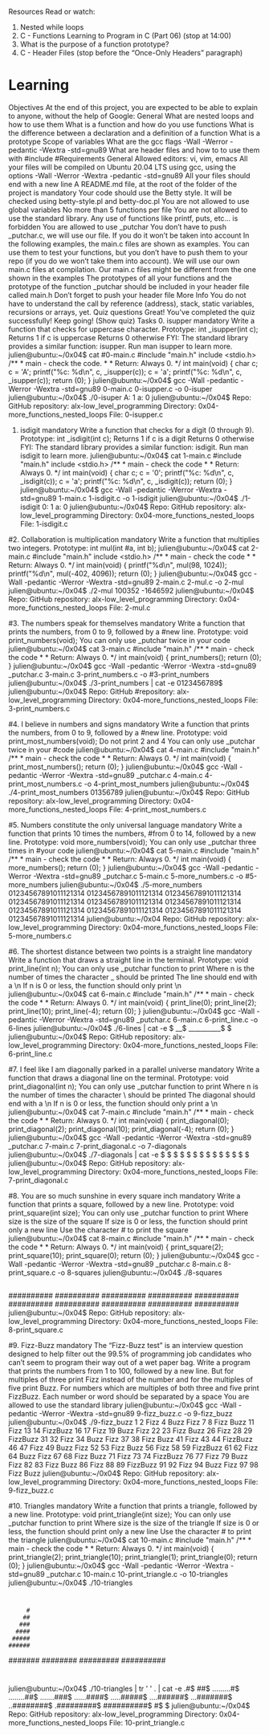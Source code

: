 

Resources Read or watch: 
1. Nested while loops 
2. C - Functions Learning to Program in C (Part 06) (stop at 14:00)
3. What is the purpose of a function prototype?
4. C - Header Files (stop before the “Once-Only Headers” paragraph)
# Learning 
Objectives At the end of this project, you are expected to be able to explain to anyone, without the help of 
Google: General What are nested loops and how to use them What is a function and how do you use functions What is 
the difference between a declaration and a definition of a function What is a prototype Scope of variables What 
are the gcc flags -Wall -Werror -pedantic -Wextra -std=gnu89 What are header files and how to to use them with #include
#Requirements General
 Allowed editors: vi, vim, emacs All your files will be compiled on Ubuntu 20.04 LTS using 
gcc, using the options -Wall -Werror -Wextra -pedantic -std=gnu89 All your files should end with a new line A 
README.md file, at the root of the folder of the project is mandatory Your code should use the Betty style. It 
will be checked using betty-style.pl and betty-doc.pl You are not allowed to use global variables No more than 5 
functions per file You are not allowed to use the standard library. Any use of functions like printf, puts, etc… 
is forbidden You are allowed to use _putchar You don’t have to push _putchar.c, we will use our file. If you do it 
won’t be taken into account In the following examples, the main.c files are shown as examples. You can use them to 
test your functions, but you don’t have to push them to your repo (if you do we won’t take them into account). We 
will use our own main.c files at compilation. Our main.c files might be different from the one shown in the 
examples The prototypes of all your functions and the prototype of the function _putchar should be included in 
your header file called main.h Don’t forget to push your header file More Info You do not have to understand the 
call by reference (address), stack, static variables, recursions or arrays, yet. Quiz questions Great! You've 
completed the quiz successfully! Keep going! (Show quiz) Tasks 0. isupper mandatory Write a function that checks 
for uppercase character. Prototype: int _isupper(int c); Returns 1 if c is uppercase Returns 0 otherwise FYI: The 
standard library provides a similar function: isupper. Run man isupper to learn more. julien@ubuntu:~/0x04$ cat 
#0-main.c
#include "main.h" include <stdio.h>
/** * main - check the code. * * Return: Always 0. */ int main(void) { char c; c = 'A'; printf("%c: %d\n", c, 
    _isupper(c)); c = 'a'; printf("%c: %d\n", c, _isupper(c)); return (0);
}
julien@ubuntu:~/0x04$ gcc -Wall -pedantic -Werror -Wextra -std=gnu89 0-main.c 0-isupper.c -o 0-isuper 
julien@ubuntu:~/0x04$ ./0-isuper A: 1 a: 0 julien@ubuntu:~/0x04$ Repo: GitHub repository: 
alx-low_level_programming Directory: 0x04-more_functions_nested_loops File: 0-isupper.c
   
1. isdigit mandatory Write a function that checks for a digit (0 through 9). Prototype: int _isdigit(int c); 
Returns 1 if c is a digit Returns 0 otherwise FYI: The standard library provides a similar function: isdigit. Run 
man isdigit to learn more. julien@ubuntu:~/0x04$ cat 1-main.c
#include "main.h" include <stdio.h>
/** * main - check the code * * Return: Always 0. */ int main(void) { char c; c = '0'; printf("%c: %d\n", c, 
    _isdigit(c)); c = 'a'; printf("%c: %d\n", c, _isdigit(c)); return (0);
}
julien@ubuntu:~/0x04$ gcc -Wall -pedantic -Werror -Wextra -std=gnu89 1-main.c 1-isdigit.c -o 1-isdigit 
julien@ubuntu:~/0x04$ ./1-isdigit 0: 1 a: 0 julien@ubuntu:~/0x04$ Repo: GitHub repository: 
alx-low_level_programming Directory: 0x04-more_functions_nested_loops File: 1-isdigit.c
   
#2. Collaboration is multiplication mandatory Write a function that multiplies two integers. Prototype: int mul(int 
#a, int b); julien@ubuntu:~/0x04$ cat 2-main.c
#include "main.h" include <stdio.h>
/** * main - check the code * * Return: Always 0. */ int main(void) { printf("%d\n", mul(98, 1024)); 
    printf("%d\n", mul(-402, 4096)); return (0);
}
julien@ubuntu:~/0x04$ gcc -Wall -pedantic -Werror -Wextra -std=gnu89 2-main.c 2-mul.c -o 2-mul 
julien@ubuntu:~/0x04$ ./2-mul 100352 -1646592 julien@ubuntu:~/0x04$ Repo: GitHub repository: 
alx-low_level_programming Directory: 0x04-more_functions_nested_loops File: 2-mul.c
   
#3. The numbers speak for themselves mandatory Write a function that prints the numbers, from 0 to 9, followed by a 
#new line. Prototype: void print_numbers(void); You can only use _putchar twice in your code julien@ubuntu:~/0x04$ 
cat 3-main.c
#include "main.h"
/** * main - check the code * * Return: Always 0. */ int main(void) { print_numbers(); return (0);
}
julien@ubuntu:~/0x04$ gcc -Wall -pedantic -Werror -Wextra -std=gnu89 _putchar.c 3-main.c 3-print_numbers.c -o 
#3-print_numbers julien@ubuntu:~/0x04$ ./3-print_numbers | cat -e 0123456789$ julien@ubuntu:~/0x04$ Repo: GitHub 
#repository: alx-low_level_programming Directory: 0x04-more_functions_nested_loops File: 3-print_numbers.c
   
#4. I believe in numbers and signs mandatory Write a function that prints the numbers, from 0 to 9, followed by a 
#new line. Prototype: void print_most_numbers(void); Do not print 2 and 4 You can only use _putchar twice in your 
#code julien@ubuntu:~/0x04$ cat 4-main.c
#include "main.h"
/** * main - check the code * * Return: Always 0. */ int main(void) { print_most_numbers(); return (0);
}
julien@ubuntu:~/0x04$ gcc -Wall -pedantic -Werror -Wextra -std=gnu89 _putchar.c 4-main.c 4-print_most_numbers.c -o 
4-print_most_numbers julien@ubuntu:~/0x04$ ./4-print_most_numbers 01356789 julien@ubuntu:~/0x04$ Repo: GitHub 
repository: alx-low_level_programming Directory: 0x04-more_functions_nested_loops File: 4-print_most_numbers.c
   
#5. Numbers constitute the only universal language mandatory Write a function that prints 10 times the numbers, 
#from 0 to 14, followed by a new line. Prototype: void more_numbers(void); You can only use _putchar three times in 
#your code julien@ubuntu:~/0x04$ cat 5-main.c
#include "main.h"
/** * main - check the code * * Return: Always 0. */ int main(void) { more_numbers(); return (0);
}
julien@ubuntu:~/0x04$ gcc -Wall -pedantic -Werror -Wextra -std=gnu89 _putchar.c 5-main.c 5-more_numbers.c -o 
#5-more_numbers julien@ubuntu:~/0x04$ ./5-more_numbers 01234567891011121314 01234567891011121314 
01234567891011121314 01234567891011121314 01234567891011121314 01234567891011121314 01234567891011121314 
01234567891011121314 01234567891011121314 01234567891011121314 julien@ubuntu:~/0x04 Repo: GitHub repository: 
alx-low_level_programming Directory: 0x04-more_functions_nested_loops File: 5-more_numbers.c
   
#6. The shortest distance between two points is a straight line mandatory Write a function that draws a straight 
line in the terminal. Prototype: void print_line(int n); You can only use _putchar function to print Where n is 
the number of times the character _ should be printed The line should end with a \n If n is 0 or less, the 
function should only print \n julien@ubuntu:~/0x04$ cat 6-main.c
#include "main.h"
/** * main - check the code * * Return: Always 0. */ int main(void) { print_line(0); print_line(2); 
    print_line(10); print_line(-4); return (0);
}
julien@ubuntu:~/0x04$ gcc -Wall -pedantic -Werror -Wextra -std=gnu89 _putchar.c 6-main.c 6-print_line.c -o 6-lines 
julien@ubuntu:~/0x04$ ./6-lines | cat -e $ __$ __________$ $ julien@ubuntu:~/0x04$ Repo: GitHub repository: 
alx-low_level_programming Directory: 0x04-more_functions_nested_loops File: 6-print_line.c
   
#7. I feel like I am diagonally parked in a parallel universe mandatory Write a function that draws a diagonal line 
on the terminal. Prototype: void print_diagonal(int n); You can only use _putchar function to print Where n is the 
number of times the character \ should be printed The diagonal should end with a \n If n is 0 or less, the 
function should only print a \n julien@ubuntu:~/0x04$ cat 7-main.c
#include "main.h"
/** * main - check the code * * Return: Always 0. */ int main(void) { print_diagonal(0); print_diagonal(2); 
    print_diagonal(10); print_diagonal(-4); return (0);
}
julien@ubuntu:~/0x04$ gcc -Wall -pedantic -Werror -Wextra -std=gnu89 _putchar.c 7-main.c 7-print_diagonal.c -o 
7-diagonals julien@ubuntu:~/0x04$ ./7-diagonals | cat -e $ \$
 \$ \$ \$ \$ \$ \$ \$ \$ \$ \$ \$ $ julien@ubuntu:~/0x04$ Repo: GitHub repository: alx-low_level_programming 
Directory: 0x04-more_functions_nested_loops File: 7-print_diagonal.c
   
#8. You are so much sunshine in every square inch mandatory Write a function that prints a square, followed by a 
new line. Prototype: void print_square(int size); You can only use _putchar function to print Where size is the 
size of the square If size is 0 or less, the function should print only a new line Use the character # to print 
the square julien@ubuntu:~/0x04$ cat 8-main.c
#include "main.h"
/** * main - check the code * * Return: Always 0. */ int main(void) { print_square(2); print_square(10); 
    print_square(0); return (0);
}
julien@ubuntu:~/0x04$ gcc -Wall -pedantic -Werror -Wextra -std=gnu89 _putchar.c 8-main.c 8-print_square.c -o 
8-squares julien@ubuntu:~/0x04$ ./8-squares
##
##
##########
##########
##########
##########
##########
##########
##########
##########
##########
##########
julien@ubuntu:~/0x04$ Repo: GitHub repository: alx-low_level_programming Directory: 
0x04-more_functions_nested_loops File: 8-print_square.c
   
#9. Fizz-Buzz mandatory The “Fizz-Buzz test” is an interview question designed to help filter out the 99.5% of 
programming job candidates who can’t seem to program their way out of a wet paper bag. Write a program that prints 
the numbers from 1 to 100, followed by a new line. But for multiples of three print Fizz instead of the number and 
for the multiples of five print Buzz. For numbers which are multiples of both three and five print FizzBuzz. Each 
number or word should be separated by a space You are allowed to use the standard library julien@ubuntu:~/0x04$ 
gcc -Wall -pedantic -Werror -Wextra -std=gnu89 9-fizz_buzz.c -o 9-fizz_buzz julien@ubuntu:~/0x04$ ./9-fizz_buzz 1 
2 Fizz 4 Buzz Fizz 7 8 Fizz Buzz 11 Fizz 13 14 FizzBuzz 16 17 Fizz 19 Buzz Fizz 22 23 Fizz Buzz 26 Fizz 28 29 
FizzBuzz 31 32 Fizz 34 Buzz Fizz 37 38 Fizz Buzz 41 Fizz 43 44 FizzBuzz 46 47 Fizz 49 Buzz Fizz 52 53 Fizz Buzz 56 
Fizz 58 59 FizzBuzz 61 62 Fizz 64 Buzz Fizz 67 68 Fizz Buzz 71 Fizz 73 74 FizzBuzz 76 77 Fizz 79 Buzz Fizz 82 83 
Fizz Buzz 86 Fizz 88 89 FizzBuzz 91 92 Fizz 94 Buzz Fizz 97 98 Fizz Buzz julien@ubuntu:~/0x04$ Repo: GitHub 
repository: alx-low_level_programming Directory: 0x04-more_functions_nested_loops File: 9-fizz_buzz.c
   
#10. Triangles mandatory Write a function that prints a triangle, followed by a new line. Prototype: void 
print_triangle(int size); You can only use _putchar function to print Where size is the size of the triangle If 
size is 0 or less, the function should print only a new line Use the character # to print the triangle 
julien@ubuntu:~/0x04$ cat 10-main.c
#include "main.h"
/** * main - check the code * * Return: Always 0. */ int main(void) { print_triangle(2); print_triangle(10); 
    print_triangle(1); print_triangle(0); return (0);
}
julien@ubuntu:~/0x04$ gcc -Wall -pedantic -Werror -Wextra -std=gnu89 _putchar.c 10-main.c 10-print_triangle.c -o 
10-triangles julien@ubuntu:~/0x04$ ./10-triangles
 #
##
         #
        ##
       ###
      ####
     #####
    ######
   #######
  ########
 #########
##########
#
julien@ubuntu:~/0x04$ ./10-triangles | tr ' ' . | cat -e .#$
##$
.........#$ ........##$ .......###$ ......####$ .....#####$ ....######$ ...#######$ ..########$ .#########$
##########$
#$
$ julien@ubuntu:~/0x04$ Repo: GitHub repository: alx-low_level_programming Directory: 
0x04-more_functions_nested_loops File: 10-print_triangle.c
   

